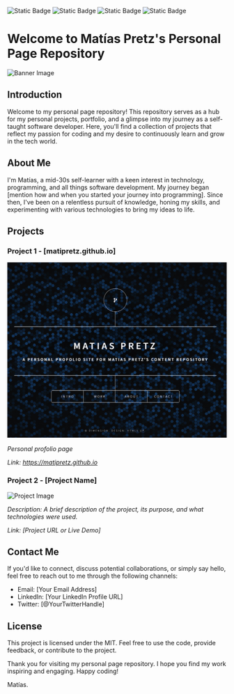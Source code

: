 ![Static Badge](https://img.shields.io/badge/Python%20-3.11.3-grey?style=flat&logo=python&logoColor=grey&labelColor=blue&link=https%3A%2F%2Fwww.python.org%2F)
![Static Badge](https://img.shields.io/badge/Windows%20-11-grey?style=flat&logo=windows11&logoColor=grey&labelColor=blue&link=https%3A%2F%2Fwww.microsoft.com%2Fsoftware-download%2Fwindows11)
![Static Badge](https://img.shields.io/badge/Windows%20-PowerShell-grey?style=flat&logo=windowsterminal&logoColor=grey&labelColor=blue&link=https%3A%2F%2Flearn.microsoft.com%2Fen-us%2Fpowershell%2F%3Fview%3Dpowershell-7.3)
![Static Badge](https://img.shields.io/badge/VS%20Code-1.80.1-grey?style=flat&logo=visualstudiocode&logoColor=grey&labelColor=blue&link=https%3A%2F%2Fcode.visualstudio.com%2F)

# Welcome to Matías Pretz's Personal Page Repository

![Banner Image](./images/banner.jpg)

## Introduction

Welcome to my personal page repository! This repository serves as a hub for my personal projects, portfolio, and a glimpse into my journey as a self-taught software developer. Here, you'll find a collection of projects that reflect my passion for coding and my desire to continuously learn and grow in the tech world.

## About Me

I'm Matías, a mid-30s self-learner with a keen interest in technology, programming, and all things software development. My journey began [mention how and when you started your journey into programming]. Since then, I've been on a relentless pursuit of knowledge, honing my skills, and experimenting with various technologies to bring my ideas to life.

## Projects

### Project 1 - [matipretz.github.io]

![Portada](./images/page.jpg)

_Personal profolio page_

_Link: https://matipretz.github.io_

### Project 2 - [Project Name]

![Project Image](./images/project2.jpg)

_Description: A brief description of the project, its purpose, and what technologies were used._

_Link: [Project URL or Live Demo]_

## Contact Me

If you'd like to connect, discuss potential collaborations, or simply say hello, feel free to reach out to me through the following channels:

- Email: [Your Email Address]
- LinkedIn: [Your LinkedIn Profile URL]
- Twitter: [@YourTwitterHandle]

## License

This project is licensed under the MIT. Feel free to use the code, provide feedback, or contribute to the project.

Thank you for visiting my personal page repository. I hope you find my work inspiring and engaging. Happy coding!

Matías.
